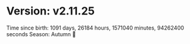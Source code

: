 # Version: v2.11.25
Time since birth: 1091 days, 26184 hours, 1571040 minutes, 94262400 seconds
Season: Autumn 🍁

